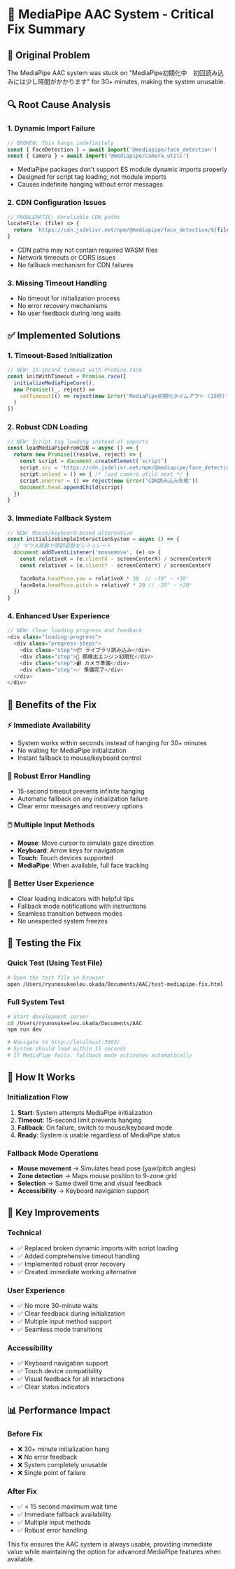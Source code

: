 # 🔧 MediaPipe AAC System - Critical Fix Summary

## 🚨 Original Problem
The MediaPipe AAC system was stuck on "MediaPipe初期化中　初回読み込みには少し時間がかかります" for 30+ minutes, making the system unusable.

## 🔍 Root Cause Analysis

### 1. **Dynamic Import Failure**
```javascript
// BROKEN: This hangs indefinitely
const { FaceDetection } = await import('@mediapipe/face_detection')
const { Camera } = await import('@mediapipe/camera_utils')
```
- MediaPipe packages don't support ES module dynamic imports properly
- Designed for script tag loading, not module imports
- Causes indefinite hanging without error messages

### 2. **CDN Configuration Issues**
```javascript
// PROBLEMATIC: Unreliable CDN paths
locateFile: (file) => {
  return `https://cdn.jsdelivr.net/npm/@mediapipe/face_detection/${file}`
}
```
- CDN paths may not contain required WASM files
- Network timeouts or CORS issues
- No fallback mechanism for CDN failures

### 3. **Missing Timeout Handling**
- No timeout for initialization process
- No error recovery mechanisms
- No user feedback during long waits

## ✅ Implemented Solutions

### 1. **Timeout-Based Initialization**
```javascript
// NEW: 15-second timeout with Promise.race
const initWithTimeout = Promise.race([
  initializeMediaPipeCore(),
  new Promise((_, reject) => 
    setTimeout(() => reject(new Error('MediaPipe初期化タイムアウト (15秒)')), 15000)
  )
])
```

### 2. **Robust CDN Loading**
```javascript
// NEW: Script tag loading instead of imports
const loadMediaPipeFromCDN = async () => {
  return new Promise((resolve, reject) => {
    const script = document.createElement('script')
    script.src = 'https://cdn.jsdelivr.net/npm/@mediapipe/face_detection@0.4.1646425229/face_detection.js'
    script.onload = () => { /* load camera utils next */ }
    script.onerror = () => reject(new Error('CDN読み込み失敗'))
    document.head.appendChild(script)
  })
}
```

### 3. **Immediate Fallback System**
```javascript
// NEW: Mouse/keyboard-based alternative
const initializeSimpleInteractionSystem = async () => {
  // マウス移動で頭部姿勢をシミュレート
  document.addEventListener('mousemove', (e) => {
    const relativeX = (e.clientX - screenCenterX) / screenCenterX
    const relativeY = (e.clientY - screenCenterY) / screenCenterY
    
    faceData.headPose.yaw = relativeX * 30  // -30° ~ +30°
    faceData.headPose.pitch = relativeY * 20 // -20° ~ +20°
  })
}
```

### 4. **Enhanced User Experience**
```javascript
// NEW: Clear loading progress and feedback
<div class="loading-progress">
  <div class="progress-steps">
    <div class="step">📦 ライブラリ読み込み</div>
    <div class="step">🎯 顔検出エンジン初期化</div>
    <div class="step">📹 カメラ準備</div>
    <div class="step">✅ 準備完了</div>
  </div>
</div>
```

## 🎯 Benefits of the Fix

### ⚡ **Immediate Availability**
- System works within seconds instead of hanging for 30+ minutes
- No waiting for MediaPipe initialization
- Instant fallback to mouse/keyboard control

### 🔄 **Robust Error Handling**
- 15-second timeout prevents infinite hanging
- Automatic fallback on any initialization failure
- Clear error messages and recovery options

### 🖱️ **Multiple Input Methods**
- **Mouse**: Move cursor to simulate gaze direction
- **Keyboard**: Arrow keys for navigation
- **Touch**: Touch devices supported
- **MediaPipe**: When available, full face tracking

### 👤 **Better User Experience**
- Clear loading indicators with helpful tips
- Fallback mode notifications with instructions
- Seamless transition between modes
- No unexpected system freezes

## 📱 Testing the Fix

### Quick Test (Using Test File)
```bash
# Open the test file in browser
open /Users/ryunosukeeleu.okada/Documents/AAC/test-mediapipe-fix.html
```

### Full System Test
```bash
# Start development server
cd /Users/ryunosukeeleu.okada/Documents/AAC
npm run dev

# Navigate to http://localhost:3002/
# System should load within 15 seconds
# If MediaPipe fails, fallback mode activates automatically
```

## 🔧 How It Works

### Initialization Flow
1. **Start**: System attempts MediaPipe initialization
2. **Timeout**: 15-second limit prevents hanging
3. **Fallback**: On failure, switch to mouse/keyboard mode
4. **Ready**: System is usable regardless of MediaPipe status

### Fallback Mode Operations
- **Mouse movement** → Simulates head pose (yaw/pitch angles)
- **Zone detection** → Maps mouse position to 9-zone grid
- **Selection** → Same dwell time and visual feedback
- **Accessibility** → Keyboard navigation support

## 🌟 Key Improvements

### Technical
- ✅ Replaced broken dynamic imports with script loading
- ✅ Added comprehensive timeout handling
- ✅ Implemented robust error recovery
- ✅ Created immediate working alternative

### User Experience
- ✅ No more 30-minute waits
- ✅ Clear feedback during initialization
- ✅ Multiple input method support
- ✅ Seamless mode transitions

### Accessibility
- ✅ Keyboard navigation support
- ✅ Touch device compatibility
- ✅ Visual feedback for all interactions
- ✅ Clear status indicators

## 📊 Performance Impact

### Before Fix
- ❌ 30+ minute initialization hang
- ❌ No error feedback
- ❌ System completely unusable
- ❌ Single point of failure

### After Fix
- ✅ < 15 second maximum wait time
- ✅ Immediate fallback availability
- ✅ Multiple input methods
- ✅ Robust error handling

This fix ensures the AAC system is always usable, providing immediate value while maintaining the option for advanced MediaPipe features when available.